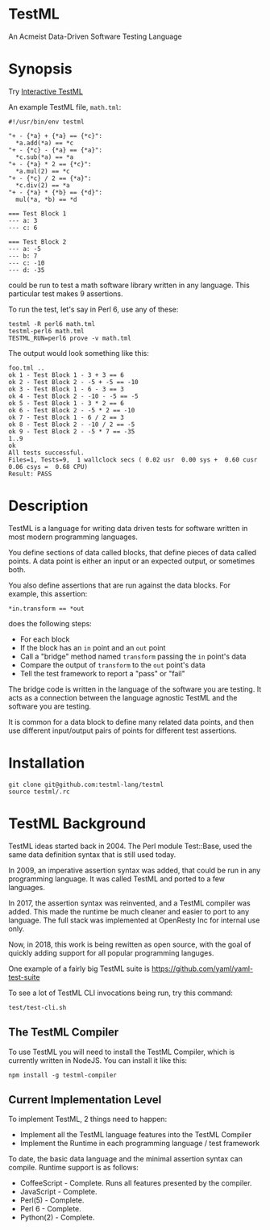 TestML
======

An Acmeist Data-Driven Software Testing Language

# Synopsis

Try [Interactive TestML](https://testml-lang.github.io/testml/)

An example TestML file, `math.tml`:
```
#!/usr/bin/env testml

"+ - {*a} + {*a} == {*c}":
  *a.add(*a) == *c
"+ - {*c} - {*a} == {*a}":
  *c.sub(*a) == *a
"+ - {*a} * 2 == {*c}":
  *a.mul(2) == *c
"+ - {*c} / 2 == {*a}":
  *c.div(2) == *a
"+ - {*a} * {*b} == {*d}":
  mul(*a, *b) == *d

=== Test Block 1
--- a: 3
--- c: 6

=== Test Block 2
--- a: -5
--- b: 7
--- c: -10
--- d: -35
```

could be run to test a math software library written in any language. This
particular test makes 9 assertions.

To run the test, let's say in Perl 6, use any of these:
```
testml -R perl6 math.tml
testml-perl6 math.tml
TESTML_RUN=perl6 prove -v math.tml
```

The output would look something like this:
```
foo.tml ..
ok 1 - Test Block 1 - 3 + 3 == 6
ok 2 - Test Block 2 - -5 + -5 == -10
ok 3 - Test Block 1 - 6 - 3 == 3
ok 4 - Test Block 2 - -10 - -5 == -5
ok 5 - Test Block 1 - 3 * 2 == 6
ok 6 - Test Block 2 - -5 * 2 == -10
ok 7 - Test Block 1 - 6 / 2 == 3
ok 8 - Test Block 2 - -10 / 2 == -5
ok 9 - Test Block 2 - -5 * 7 == -35
1..9
ok
All tests successful.
Files=1, Tests=9,  1 wallclock secs ( 0.02 usr  0.00 sys +  0.60 cusr  0.06 csys =  0.68 CPU)
Result: PASS
```

# Description

TestML is a language for writing data driven tests for software written in most
modern programming languages.

You define sections of data called blocks, that define pieces of data called
points. A data point is either an input or an expected output, or sometimes
both.

You also define assertions that are run against the data blocks. For example,
this assertion:
```
*in.transform == *out
```

does the following steps:

* For each block
* If the block has an `in` point and an `out` point
* Call a "bridge" method named `transform` passing the `in` point's data
* Compare the output of `transform` to the `out` point's data
* Tell the test framework to report a "pass" or "fail"

The bridge code is written in the language of the software you are testing. It
acts as a connection between the language agnostic TestML and the software you
are testing.

It is common for a data block to define many related data points, and then use
different input/output pairs of points for different test assertions.

# Installation

```
git clone git@github.com:testml-lang/testml
source testml/.rc
```

# TestML Background

TestML ideas started back in 2004. The Perl module Test::Base, used the same
data definition syntax that is still used today.

In 2009, an imperative assertion syntax was added, that could be run in any
programming language. It was called TestML and ported to a few languages.

In 2017, the assertion syntax was reinvented, and a TestML compiler was added.
This made the runtime be much cleaner and easier to port to any language. The
full stack was implemented at OpenResty Inc for internal use only.

Now, in 2018, this work is being rewitten as open source, with the goal of
quickly adding support for all popular programming languges.

One example of a fairly big TestML suite is
https://github.com/yaml/yaml-test-suite

To see a lot of TestML CLI invocations being run, try this command:
```
test/test-cli.sh
```

## The TestML Compiler

To use TestML you will need to install the TestML Compiler, which is currently
written in NodeJS. You can install it like this:
```
npm install -g testml-compiler
```

## Current Implementation Level

To implement TestML, 2 things need to happen:

* Implement all the TestML language features into the TestML Compiler
* Implement the Runtime in each programming language / test framework

To date, the basic data language and the minimal assertion syntax can compile.
Runtime support is as follows:

* CoffeeScript - Complete. Runs all features presented by the compiler.
* JavaScript - Complete.
* Perl(5) - Complete.
* Perl 6 - Complete.
* Python(2) - Complete.
